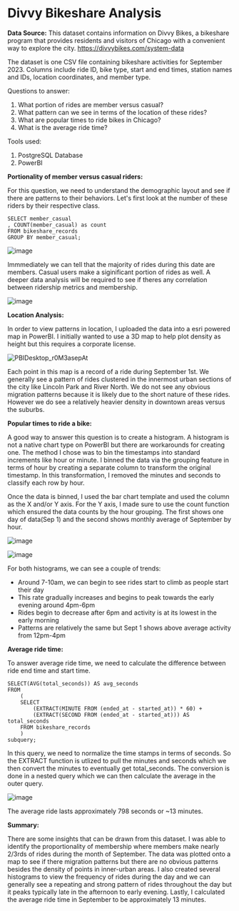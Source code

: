 # Divvy Bikeshare Analysis

**Data Source:**
This dataset contains information on Divvy Bikes, a bikeshare program that provides residents and visitors of Chicago with a convenient way to explore the city.
https://divvybikes.com/system-data

The dataset is one CSV file containing bikeshare activities for September 2023. Columns include ride ID, bike type, start and end times, station names and IDs, location coordinates, and member type.

Questions to answer:
1. What portion of rides are member versus casual?
2. What pattern can we see in terms of the location of these rides?
3. What are popular times to ride bikes in Chicago?
4. What is the average ride time?

Tools used:
1. PostgreSQL Database
2. PowerBI

**Portionality of member versus casual riders:**

For this question, we need to understand the demographic layout and see if there are patterns to their behaviors. Let's first look at the number of these riders by their respective class.

```
SELECT member_casual
, COUNT(member_casual) as count
FROM bikeshare_records
GROUP BY member_casual;
```
![image](https://github.com/jqwin/joes_data_projects/assets/138724732/5ae70b1e-2a81-4ed6-b430-4ed60b7046c3)

Immmediately we can tell that the majority of rides during this date are members. Casual users make a siginificant portion of rides as well. A deeper data analysis will be required to see if theres any correlation between ridership metrics and membership.

![image](https://github.com/jqwin/joes_data_projects/assets/138724732/1ad5c018-355b-41c0-b960-439080c16a60)


**Location Analysis:**

In order to view patterns in location, I uploaded the data into a esri powered map in PowerBI. I initially wanted to use a 3D map to help plot density as height but this requires a corporate license. 

![PBIDesktop_r0M3asepAt](https://github.com/jqwin/joes_data_projects/assets/138724732/3a76d07e-e766-48a9-93ed-ff0a91bd7a9a)

Each point in this map is a record of a ride during September 1st. We generally see a pattern of rides clustered in the innermost urban sections of the city like Lincoln Park and River North. We do not see any obvious migration patterns because it is likely due to the short nature of these rides. However we do see a relatively heavier density in downtown areas versus the suburbs. 

**Popular times to ride a bike:**

A good way to answer this question is to create a histogram. A histogram is not a native chart type on PowerBI but there are workarounds for creating one. The method I chose was to bin the timestamps into standard increments like hour or minute. I binned the data via the grouping feature in terms of hour by creating a separate column to transform the original timestamp. In this transformation, I removed the minutes and seconds to classify each row by hour. 

Once the data is binned, I used the bar chart template and used the column as the X and/or Y axis. For the Y axis, I made sure to use the count function which ensured the data counts by the hour grouping. The first shows one day of data(Sep 1) and the second shows monthly average of September by hour.

![image](https://github.com/jqwin/joes_data_projects/assets/138724732/a69a56ea-ccd0-44e2-9993-bdda662a3b65)

![image](https://github.com/jqwin/joes_data_projects/assets/138724732/d7e75dd2-604a-4842-ba68-f76d7686ccd1)

For both histograms, we can see a couple of trends:
- Around 7-10am, we can begin to see rides start to climb as people start their day
- This rate gradually increases and begins to peak towards the early evening around 4pm-6pm
- Rides begin to decrease after 6pm and activity is at its lowest in the early morning
- Patterns are relatively the same but Sept 1 shows above average activity from 12pm-4pm

**Average ride time:**

To answer average ride time, we need to calculate the difference between ride end time and start time. 
```
SELECT(AVG(total_seconds)) AS avg_seconds	
FROM
	(	
	SELECT
		(EXTRACT(MINUTE FROM (ended_at - started_at)) * 60) +
		(EXTRACT(SECOND FROM (ended_at - started_at))) AS total_seconds
	FROM bikeshare_records
	)
subquery;
```
In this query, we need to normalize the time stamps in terms of seconds. So the EXTRACT function is utlized to pull the minutes and seconds which we then convert the minutes to eventually get total_seconds. The conversion is done in a nested query which we can then calculate the average in the outer query.

![image](https://github.com/jqwin/joes_data_projects/assets/138724732/340d31f5-c7ee-4976-9ed3-fcd87157ff84)

The average ride lasts approximately 798 seconds or ~13 minutes.

**Summary:**

There are some insights that can be drawn from this dataset. I was able to identify the proportionality of membership where members make nearly 2/3rds of rides during the month of September. The data was plotted onto a map to see if there migration patterns but there are no obvious patterns besides the density of points in inner-urban areas. I also created several histograms to view the frequency of rides during the day and we can generally see a repeating and strong pattern of rides throughout the day but it peaks typically late in the afternoon to early evening. Lastly, I calculated the average ride time in September to be approximately 13 minutes.
